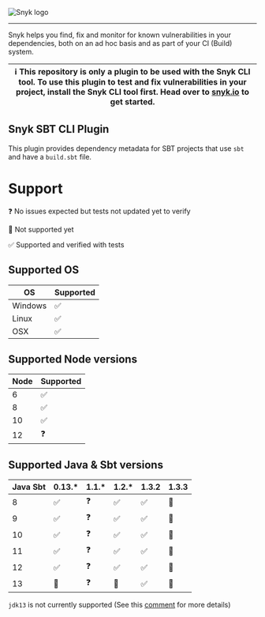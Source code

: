 ![Snyk logo](https://snyk.io/style/asset/logo/snyk-print.svg)

***

Snyk helps you find, fix and monitor for known vulnerabilities in your dependencies, both on an ad hoc basis and as part of your CI (Build) system.

| :information_source: This repository is only a plugin to be used with the Snyk CLI tool. To use this plugin to test and fix vulnerabilities in your project, install the Snyk CLI tool first. Head over to [snyk.io](https://github.com/snyk/snyk) to get started. |
| --- |


## Snyk SBT CLI Plugin

This plugin provides dependency metadata for SBT projects that use `sbt` and have a `build.sbt` file.



# Support

❓ No issues expected but tests not updated yet to verify

🚫 Not supported yet

✅ Supported and verified with tests

## Supported OS

| OS  |  Supported |
|---|---|
| Windows  | ✅|
| Linux  | ✅|
| OSX  | ✅|

## Supported Node versions

| Node  |  Supported |
|---|---|
| 6  | ✅|
| 8  | ✅|
| 10  | ✅|
| 12  | ❓|

## Supported Java & Sbt versions

| Java Sbt|0.13.* |1.1.*|1.2.* |1.3.2 |1.3.3|
|---|---|---|---|---|---|
| 8   |  ✅ | ❓ |  ✅ | ✅ | 🚫 |
| 9   |  ✅ | ❓ |  ✅ | ✅ | 🚫 |
| 10  |  ✅ | ❓ |  ✅ | ✅ | 🚫 |
| 11  |  ✅ | ❓ |  ✅ | ✅ | 🚫 |
| 12  |  ✅ | ❓ |  ✅ | ✅ | 🚫 |
| 13  |  🚫 | ❓ |  🚫 | ✅ | 🚫 |

`jdk13` is not currently supported (See this [comment](https://github.com/snyk/snyk-sbt-plugin/pull/61#issuecomment-521356342) for more details)
